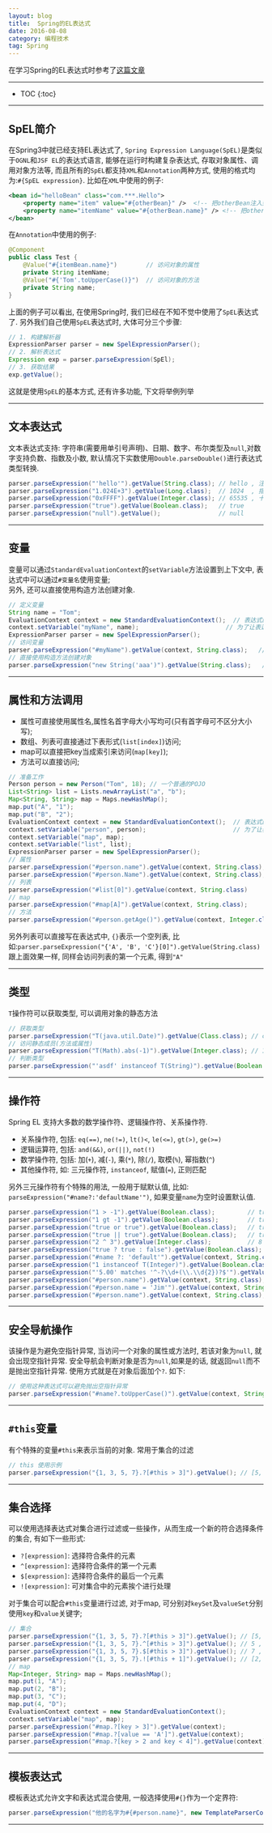 ```yaml
---
layout: blog
title:  Spring的EL表达式
date: 2016-08-08
category: 编程技术
tag: Spring
---
```

在学习Spring的EL表达式时参考了[这篇文章](http://iyiguo.net/blog/2011/06/19/spring-expression-language/)




*****

* TOC
{:toc}

*****

## SpEL简介
在Spring3中就已经支持EL表达式了, `Spring Expression Language(SpEL)`是类似于`OGNL`和`JSF EL`的表达式语言, 能够在运行时构建复杂表达式, 存取对象属性、调用对象方法等, 而且所有的`SpEL`都支持`XML`和`Annotation`两种方式, 使用的格式均为:`#{SpEL expression}`. 比如在`XML`中使用的例子:

~~~xml
<bean id="helloBean" class="com.***.Hello">
    <property name="item" value="#{otherBean}" />  <!-- 把otherBean注入到helloBean的item属性中 -->
    <property name="itemName" value="#{otherBean.name}" /> <!-- 把otherBean的name注入到helloBean的itemName属性中 -->
</bean>
~~~

在`Annotation`中使用的例子:

~~~java
@Component
public class Test {
    @Value("#{itemBean.name}")        // 访问对象的属性
    private String itemName;
    @Value("#{'Tom'.toUpperCase()}")  // 访问对象的方法
    private String name;
}
~~~

上面的例子可以看出, 在使用Spring时, 我们已经在不知不觉中使用了`SpEL`表达式了. 另外我们自己使用`SpEL`表达式时, 大体可分三个步骤:

~~~java
// 1. 构建解析器
ExpressionParser parser = new SpelExpressionParser();
// 2. 解析表达式
Expression exp = parser.parseExpression(SpEl);
// 3. 获取结果
exp.getValue();
~~~

这就是使用`SpEL`的基本方式, 还有许多功能, 下文将举例列举

*****

## 文本表达式
文本表达式支持: 字符串(需要用单引号声明)、日期、数字、布尔类型及`null`,对数字支持负数、指数及小数, 默认情况下实数使用`Double.parseDouble()`进行表达式类型转换.

~~~java
parser.parseExpression("'hello'").getValue(String.class); // hello , 注意单引号
parser.parseExpression("1.024E+3").getValue(Long.class);  // 1024  , 指数形式
parser.parseExpression("0xFFFF").getValue(Integer.class); // 65535 , 十六进制
parser.parseExpression("true").getValue(Boolean.class);   // true
parser.parseExpression("null").getValue();                // null
~~~

*****

## 变量
变量可以通过`StandardEvaluationContext`的`setVariable`方法设置到上下文中, 表达式中可以通过`#变量名`使用变量;  
另外, 还可以直接使用构造方法创建对象.

~~~java
// 定义变量
String name = "Tom";
EvaluationContext context = new StandardEvaluationContext();  // 表达式的上下文,
context.setVariable("myName", name);                        // 为了让表达式可以访问该对象, 先把对象放到上下文中
ExpressionParser parser = new SpelExpressionParser();
// 访问变量
parser.parseExpression("#myName").getValue(context, String.class);   // Tom , 使用变量
// 直接使用构造方法创建对象
parser.parseExpression("new String('aaa')").getValue(String.class);   // aaa
~~~

*****

## 属性和方法调用

* 属性可直接使用属性名,属性名首字母大小写均可(只有首字母可不区分大小写);  
* 数组、列表可直接通过下表形式(`list[index]`)访问;  
* map可以直接把key当成索引来访问(`map[key]`);
* 方法可以直接访问;

~~~java
// 准备工作
Person person = new Person("Tom", 18); // 一个普通的POJO
List<String> list = Lists.newArrayList("a", "b");
Map<String, String> map = Maps.newHashMap();
map.put("A", "1");
map.put("B", "2");
EvaluationContext context = new StandardEvaluationContext();  // 表达式的上下文,
context.setVariable("person", person);                        // 为了让表达式可以访问该对象, 先把对象放到上下文中
context.setVariable("map", map);
context.setVariable("list", list);
ExpressionParser parser = new SpelExpressionParser();
// 属性
parser.parseExpression("#person.name").getValue(context, String.class);       // Tom , 属性访问
parser.parseExpression("#person.Name").getValue(context, String.class);       // Tom , 属性访问, 但是首字母大写了
// 列表
parser.parseExpression("#list[0]").getValue(context, String.class)           // a , 下标
// map
parser.parseExpression("#map[A]").getValue(context, String.class);           // 1 , key
// 方法
parser.parseExpression("#person.getAge()").getValue(context, Integer.class); // 18 , 方法访问
~~~

另外列表可以直接写在表达式中, `{}`表示一个空列表, 比如:`parser.parseExpression("{'A', 'B', 'C'}[0]").getValue(String.class)`跟上面效果一样, 同样会访问列表的第一个元素, 得到`"A"`

*****

## 类型
`T`操作符可以获取类型, 可以调用对象的静态方法

~~~java
// 获取类型
parser.parseExpression("T(java.util.Date)").getValue(Class.class); // class java.util.Date
// 访问静态成员(方法或属性)
parser.parseExpression("T(Math).abs(-1)").getValue(Integer.class); // 1
// 判断类型
parser.parseExpression("'asdf' instanceof T(String)").getValue(Boolean.class); // true;
~~~

*****

## 操作符
Spring EL 支持大多数的数学操作符、逻辑操作符、关系操作符.

* 关系操作符, 包括: `eq(==)`, `ne(!=)`, `lt()<`, `le(<=)`, `gt(>)`, `ge(>=)`
* 逻辑运算符, 包括: `and(&&)`, `or(||)`, `not(!)`
* 数学操作符, 包括: 加(`+`), 减(`-`), 乘(`*`), 除(`/`), 取模(`%`), 幂指数(`^`)
* 其他操作符, 如: 三元操作符, `instanceof`, 赋值(`=`), 正则匹配

另外三元操作符有个特殊的用法, 一般用于赋默认值, 比如: `parseExpression("#name?:'defaultName'")`, 如果变量`name`为空时设置默认值.

~~~java
parser.parseExpression("1 > -1").getValue(Boolean.class);         // true
parser.parseExpression("1 gt -1").getValue(Boolean.class);        // true
parser.parseExpression("true or true").getValue(Boolean.class);   // true
parser.parseExpression("true || true").getValue(Boolean.class);   // true
parser.parseExpression("2 ^ 3").getValue(Integer.class);          // 8
parser.parseExpression("true ? true : false").getValue(Boolean.class); // true
parser.parseExpression("#name ?: 'default'").getValue(context, String.class); // default
parser.parseExpression("1 instanceof T(Integer)").getValue(Boolean.class); // true
parser.parseExpression("'5.00' matches '^-?\\d+(\\.\\d{2})?$'").getValue(Boolean.class); // true
parser.parseExpression("#person.name").getValue(context, String.class);  // Tom , 原来的值
parser.parseExpression("#person.name = 'Jim'").getValue(context, String.class); // Jim , 赋值之后
parser.parseExpression("#person.name").getValue(context, String.class);  // Jim, 赋值起了作用
~~~

*****

## 安全导航操作
该操作是为避免空指针异常, 当访问一个对象的属性或方法时, 若该对象为`null`, 就会出现空指针异常. 安全导航会判断对象是否为`null`,如果是的话, 就返回`null`而不是抛出空指针异常. 使用方式就是在对象后面加个`?`. 如下:

~~~java
// 使用这种表达式可以避免抛出空指针异常
parser.parseExpression("#name?.toUpperCase()").getValue(context, String.class); // null
~~~

*****

## `#this`变量
有个特殊的变量`#this`来表示当前的对象. 常用于集合的过滤

~~~java
// this 使用示例
parser.parseExpression("{1, 3, 5, 7}.?[#this > 3]").getValue(); // [5, 7]
~~~

*****

## 集合选择
可以使用选择表达式对集合进行过滤或一些操作，从而生成一个新的符合选择条件的集合, 有如下一些形式:

* `?[expression]`: 选择符合条件的元素
* `^[expression]`: 选择符合条件的第一个元素
* `$[expression]`: 选择符合条件的最后一个元素
* `![expression]`: 可对集合中的元素挨个进行处理

对于集合可以配合`#this`变量进行过滤, 对于map, 可分别对`keySet`及`valueSet`分别使用`key`和`value`关键字;

~~~java
// 集合
parser.parseExpression("{1, 3, 5, 7}.?[#this > 3]").getValue(); // [5, 7] , 选择元素
parser.parseExpression("{1, 3, 5, 7}.^[#this > 3]").getValue(); // 5 , 第一个
parser.parseExpression("{1, 3, 5, 7}.$[#this > 3]").getValue(); // 7 , 最后一个
parser.parseExpression("{1, 3, 5, 7}.![#this + 1]").getValue(); // [2, 4, 6, 8] ,每个元素都加1
// map
Map<Integer, String> map = Maps.newHashMap();
map.put(1, "A");
map.put(2, "B");
map.put(3, "C");
map.put(4, "D");
EvaluationContext context = new StandardEvaluationContext();
context.setVariable("map", map);
parser.parseExpression("#map.?[key > 3]").getValue(context);             // {4=D}
parser.parseExpression("#map.?[value == 'A']").getValue(context);        // {1=A}
parser.parseExpression("#map.?[key > 2 and key < 4]").getValue(context); // {3=C}
~~~

*****

## 模板表达式
模板表达式允许文字和表达式混合使用, 一般选择使用`#{}`作为一个定界符:

~~~java
parser.parseExpression("他的名字为#{#person.name}", new TemplateParserContext()).getValue(context); // 他的名字为Tom
~~~

*****
